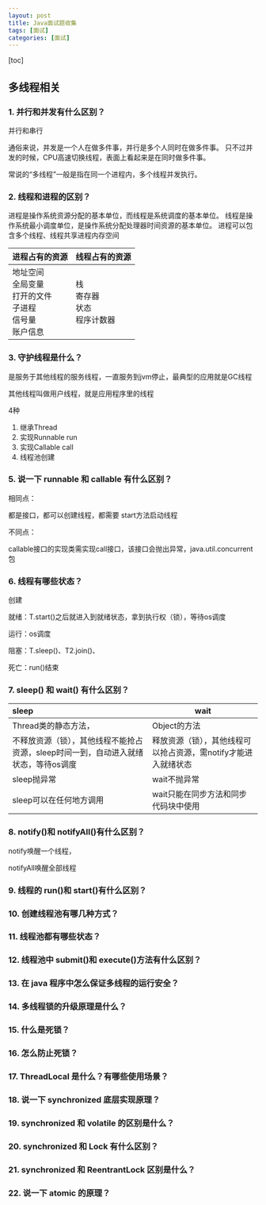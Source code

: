 ```yaml
---
layout: post
title: Java面试题收集
tags: [面试]
categories: [面试]
---
```


[toc]

## 多线程相关

### 1. 并行和并发有什么区别？

并行和串行

通俗来说，并发是一个人在做多件事，并行是多个人同时在做多件事。
只不过并发的时候，CPU高速切换线程，表面上看起来是在同时做多件事。

常说的“多线程”一般是指在同一个进程内，多个线程并发执行。

### 2. 线程和进程的区别？
进程是操作系统资源分配的基本单位，而线程是系统调度的基本单位。
线程是操作系统最小调度单位，是操作系统分配处理器时间资源的基本单位。
进程可以包含多个线程、线程共享进程内存空间

| 进程占有的资源                                               | 线程占有的资源                         |
| ------------------------------------------------------------ | -------------------------------------- |
| 地址空间<br/>全局变量<br/>打开的文件<br/>子进程<br/>信号量<br/>账户信息 | 栈<br />寄存器<br/>状态<br/>程序计数器 |



### 3. 守护线程是什么？
是服务于其他线程的服务线程，一直服务到jvm停止，最典型的应用就是GC线程

其他线程叫做用户线程，就是应用程序里的线程

4种

1. 继承Thread
2. 实现Runnable run
3. 实现Callable call
4. 线程池创建

### 5. 说一下 runnable 和 callable 有什么区别？

相同点：

都是接口，都可以创建线程，都需要 start方法启动线程

不同点：

callable接口的实现类需实现call接口，该接口会抛出异常，java.util.concurrent包



### 6. 线程有哪些状态？

创建

就绪：T.start()之后就进入到就绪状态，拿到执行权（锁），等待os调度

运行：os调度

阻塞：T.sleep()、T2.join()、

死亡：run()结束

### 7. sleep() 和 wait() 有什么区别？



| sleep                                                        | wait                                                         |
| :----------------------------------------------------------- | ------------------------------------------------------------ |
| Thread类的静态方法，                                         | Object的方法                                                 |
| 不释放资源（锁），其他线程不能抢占资源，sleep时间一到，自动进入就绪状态，等待os调度 | 释放资源（锁），其他线程可以抢占资源，需notify才能进入就绪状态 |
| sleep抛异常                                                  | wait不抛异常                                                 |
| sleep可以在任何地方调用                                      | wait只能在同步方法和同步代码块中使用                         |





### 8. notify()和 notifyAll()有什么区别？
notify唤醒一个线程，

notifyAll唤醒全部线程

### 9. 线程的 run()和 start()有什么区别？
### 
### 10. 创建线程池有哪几种方式？
### 
### 11. 线程池都有哪些状态？
### 
### 12. 线程池中 submit()和 execute()方法有什么区别？
### 
### 13. 在 java 程序中怎么保证多线程的运行安全？
### 
### 14. 多线程锁的升级原理是什么？
### 
### 15. 什么是死锁？
### 
### 16. 怎么防止死锁？
### 
### 17. ThreadLocal 是什么？有哪些使用场景？
### 
### 18. 说一下 synchronized 底层实现原理？
### 
### 19. synchronized 和 volatile 的区别是什么？
### 
### 20. synchronized 和 Lock 有什么区别？
### 
### 21. synchronized 和 ReentrantLock 区别是什么？
### 
### 22. 说一下 atomic 的原理？
### 
